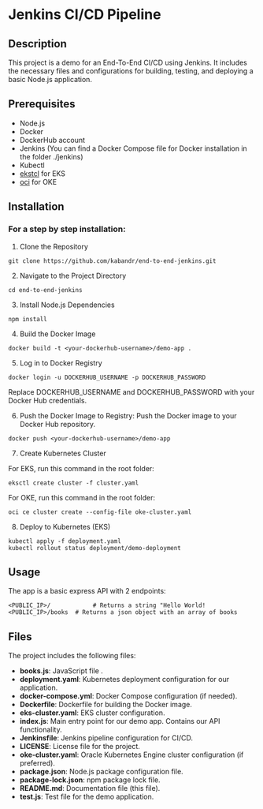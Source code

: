 # Jenkins CI/CD Pipeline

## Description

This project is a demo for an End-To-End CI/CD using Jenkins. It includes the necessary files and configurations for building, testing, and deploying a basic Node.js application.

## Prerequisites

- Node.js
- Docker
- DockerHub account
- Jenkins (You can find a Docker Compose file for Docker installation in the folder ./jenkins)
- Kubectl
- [ekstcl](https://eksctl.io/getting-started/) for EKS
- [oci](https://docs.oracle.com/en-us/iaas/Content/API/SDKDocs/cliinstall.htm) for OKE


## Installation

### For a step by step installation:

1. Clone the Repository

```
git clone https://github.com/kabandr/end-to-end-jenkins.git
```

2. Navigate to the Project Directory
```
cd end-to-end-jenkins
```
3. Install Node.js Dependencies

```
npm install
```

4. Build the Docker Image
```
docker build -t <your-dockerhub-username>/demo-app .
```

5. Log in to Docker Registry

```
docker login -u DOCKERHUB_USERNAME -p DOCKERHUB_PASSWORD
```
Replace DOCKERHUB_USERNAME and DOCKERHUB_PASSWORD with your Docker Hub credentials.


6. Push the Docker Image to Registry: Push the Docker image to your Docker Hub repository.

```
docker push <your-dockerhub-username>/demo-app
```

7. Create Kubernetes Cluster

For EKS, run this command in the root folder:

```
eksctl create cluster -f cluster.yaml
```

For OKE, run this command in the root folder:

```
oci ce cluster create --config-file oke-cluster.yaml
```

8. Deploy to Kubernetes (EKS)

```
kubectl apply -f deployment.yaml
kubectl rollout status deployment/demo-deployment
```
## Usage

The app is a basic express API with 2 endpoints:

```
<PUBLIC_IP>/            # Returns a string "Hello World!
<PUBLIC_IP>/books  # Returns a json object with an array of books
```

## Files

The project includes the following files:

- **books.js**: JavaScript file .
- **deployment.yaml**: Kubernetes deployment configuration for our application.
- **docker-compose.yml**: Docker Compose configuration (if needed).
- **Dockerfile**: Dockerfile for building the Docker image.
- **eks-cluster.yaml**: EKS cluster configuration.
- **index.js**: Main entry point for our demo app. Contains our API functionality.
- **Jenkinsfile**: Jenkins pipeline configuration for CI/CD.
- **LICENSE**: License file for the project.
- **oke-cluster.yaml**: Oracle Kubernetes Engine cluster configuration (if preferred).
- **package.json**: Node.js package configuration file.
- **package-lock.json**: npm package lock file.
- **README.md**: Documentation file (this file).
- **test.js**: Test file for the demo application.